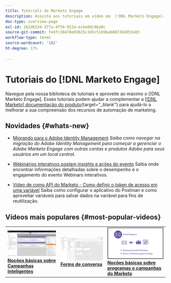 ```yaml
---
title: Tutorials do Marketo Engage
description: Assista aos tutoriais em vídeo em  [!DNL Marketo Engage]. Melhore sua compreensão sobre o uso dos recursos de automação de marketing e muito mais.
doc-type: overview-page
exl-id: 1b2d6334-377a-4f59-923a-ecbe0dc0ba0c
source-git-commit: fe4fc30478e83625c345c51b96a6867264953e83
workflow-type: tm+mt
source-wordcount: '182'
ht-degree: 17%

---
```


# Tutoriais do [!DNL Marketo Engage]

Navegue pela nossa biblioteca de tutoriais e aproveite ao máximo o [!DNL Marketo Engage]. Esses tutoriais podem ajudar a complementar a [[!DNL Marketo] documentação do produto](https://experienceleague.adobe.com/docs/marketo/using/home.html?lang=pt-BR){target="_blank"} para ajudá-lo a melhorar a sua compreensão dos recursos de automação de marketing.

<!-- <div id="recs-overview-body-1"></div>
<div id="recs-overview-body-2"></div>
<div id="recs-overview-body-3"></div>
<div id="recs-overview-body-4"></div>
<div id="recs-overview-body-5"></div>
<div id="recs-overview-body-6"></div> -->


## Novidades {#whats-new}

* [Migrando para o Adobe Identity Management](https://experienceleague.adobe.com/en/docs/marketo-learn/tutorials/fundamentals/migrating-to-adobe-identity-management)
  _Saiba como navegar na migração do Adobe Identity Management para começar a gerenciar o Adobe Marketo Engage com outras contas e produtos Adobe para seus usuários em um local central._

* [Webinários interativos postam insights e ações do evento](https://experienceleague.adobe.com/pt-br/docs/marketo-learn/tutorials/events/interactive-webinars-post-event-insights-and-actions)
Saiba onde encontrar informações detalhadas sobre o desempenho e o engajamento do evento Webinars interativos.

* [Vídeo de como API do Marketo - Como definir o token de acesso em uma variável](https://experienceleague.adobe.com/en/docs/marketo-learn/tutorials/integrations/api-set-access-token-variable)
Saiba como configurar o aplicativo do Postman e como aproveitar variáveis para salvar dados na variável para fins de reutilização.

## Vídeos mais populares {#most-popular-videos}

<table>
<tr>
<td>
<a href="https://experienceleague.adobe.com/pt-br/docs/marketo-learn/tutorials/programs-and-campaigns/smart-campaigns-101"><img alt="imagem em miniatura de Campanhas inteligentes 101" src="assets/tutorials-homepage-1.png"></a>
<div><a href="https://experienceleague.adobe.com/pt-br/docs/marketo-learn/tutorials/programs-and-campaigns/smart-campaigns-101"><strong>Noções básicas sobre Campanhas inteligentes</strong></a></div>
</td>
<td>
<a href="https://experienceleague.adobe.com/en/docs/marketo-learn/tutorials/dynamic-chat/conversational-forms"><img alt="imagem em miniatura do Conversational Forms" src="assets/tutorials-homepage-2.png"></a>
<div><a href="https://experienceleague.adobe.com/en/docs/marketo-learn/tutorials/dynamic-chat/conversational-forms"><strong>Forms de conversa</strong></a></div>
</td>
<td>
<a href="https://experienceleague.adobe.com/pt-br/docs/marketo-learn/tutorials/fundamentals/programs-and-campaigns"><img alt="Noções básicas sobre programas e campanhas do Marketo" src="assets/tutorials-homepage-3.png" /></a>
<div><a href="https://experienceleague.adobe.com/pt-br/docs/marketo-learn/tutorials/fundamentals/programs-and-campaigns"><strong>Noções básicas sobre programas e campanhas do Marketo</strong></a></div>
</td>
</tr>
</table>
